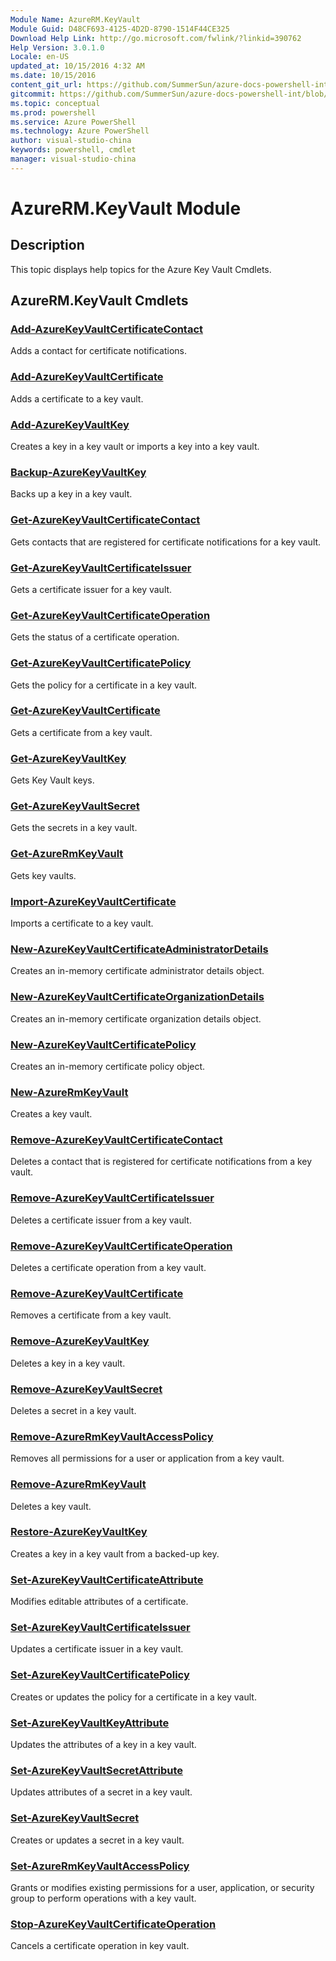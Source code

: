 ```yaml
---
Module Name: AzureRM.KeyVault
Module Guid: D48CF693-4125-4D2D-8790-1514F44CE325
Download Help Link: http://go.microsoft.com/fwlink/?linkid=390762
Help Version: 3.0.1.0
Locale: en-US
updated_at: 10/15/2016 4:32 AM
ms.date: 10/15/2016
content_git_url: https://github.com/SummerSun/azure-docs-powershell-int/blob/master/azureps-cmdlets-docs/ResourceManager/AzureRM.KeyVault/v2.0/CmdletMDs/AzureRM.KeyVault.md
gitcommit: https://github.com/SummerSun/azure-docs-powershell-int/blob/1bfd8e268acfc1799ad3f17c5a982578f54443cf/azureps-cmdlets-docs/ResourceManager/AzureRM.KeyVault/v2.0/CmdletMDs/AzureRM.KeyVault.md
ms.topic: conceptual
ms.prod: powershell
ms.service: Azure PowerShell
ms.technology: Azure PowerShell
author: visual-studio-china
keywords: powershell, cmdlet
manager: visual-studio-china
---
```


# AzureRM.KeyVault Module
## Description
This topic displays help topics for the Azure Key Vault Cmdlets.

## AzureRM.KeyVault Cmdlets
### [Add-AzureKeyVaultCertificateContact](Add-AzureKeyVaultCertificateContact.md)
Adds a contact for certificate notifications.


### [Add-AzureKeyVaultCertificate](Add-AzureKeyVaultCertificate.md)
Adds a certificate to a key vault.


### [Add-AzureKeyVaultKey](Add-AzureKeyVaultKey.md)
Creates a key in a key vault or imports a key into a key vault.


### [Backup-AzureKeyVaultKey](Backup-AzureKeyVaultKey.md)
Backs up a key in a key vault.


### [Get-AzureKeyVaultCertificateContact](Get-AzureKeyVaultCertificateContact.md)
Gets contacts that are registered for certificate notifications for a key vault.


### [Get-AzureKeyVaultCertificateIssuer](Get-AzureKeyVaultCertificateIssuer.md)
Gets a certificate issuer for a key vault.


### [Get-AzureKeyVaultCertificateOperation](Get-AzureKeyVaultCertificateOperation.md)
Gets the status of a certificate operation.


### [Get-AzureKeyVaultCertificatePolicy](Get-AzureKeyVaultCertificatePolicy.md)
Gets the policy for a certificate in a key vault.


### [Get-AzureKeyVaultCertificate](Get-AzureKeyVaultCertificate.md)
Gets a certificate from a key vault.


### [Get-AzureKeyVaultKey](Get-AzureKeyVaultKey.md)
Gets Key Vault keys.


### [Get-AzureKeyVaultSecret](Get-AzureKeyVaultSecret.md)
Gets the secrets in a key vault.


### [Get-AzureRmKeyVault](Get-AzureRmKeyVault.md)
Gets key vaults.


### [Import-AzureKeyVaultCertificate](Import-AzureKeyVaultCertificate.md)
Imports a certificate to a key vault.


### [New-AzureKeyVaultCertificateAdministratorDetails](New-AzureKeyVaultCertificateAdministratorDetails.md)
Creates an in-memory certificate administrator details object.


### [New-AzureKeyVaultCertificateOrganizationDetails](New-AzureKeyVaultCertificateOrganizationDetails.md)
Creates an in-memory certificate organization details object.


### [New-AzureKeyVaultCertificatePolicy](New-AzureKeyVaultCertificatePolicy.md)
Creates an in-memory certificate policy object.


### [New-AzureRmKeyVault](New-AzureRmKeyVault.md)
Creates a key vault.


### [Remove-AzureKeyVaultCertificateContact](Remove-AzureKeyVaultCertificateContact.md)
Deletes a contact that is registered for certificate notifications from a key vault.


### [Remove-AzureKeyVaultCertificateIssuer](Remove-AzureKeyVaultCertificateIssuer.md)
Deletes a certificate issuer from a key vault.


### [Remove-AzureKeyVaultCertificateOperation](Remove-AzureKeyVaultCertificateOperation.md)
Deletes a certificate operation from a key vault.


### [Remove-AzureKeyVaultCertificate](Remove-AzureKeyVaultCertificate.md)
Removes a certificate from a key vault.


### [Remove-AzureKeyVaultKey](Remove-AzureKeyVaultKey.md)
Deletes a key in a key vault.


### [Remove-AzureKeyVaultSecret](Remove-AzureKeyVaultSecret.md)
Deletes a secret in a key vault.


### [Remove-AzureRmKeyVaultAccessPolicy](Remove-AzureRmKeyVaultAccessPolicy.md)
Removes all permissions for a user or application from a key vault.


### [Remove-AzureRmKeyVault](Remove-AzureRmKeyVault.md)
Deletes a key vault.


### [Restore-AzureKeyVaultKey](Restore-AzureKeyVaultKey.md)
Creates a key in a key vault from a backed-up key.


### [Set-AzureKeyVaultCertificateAttribute](Set-AzureKeyVaultCertificateAttribute.md)
Modifies editable attributes of a certificate.


### [Set-AzureKeyVaultCertificateIssuer](Set-AzureKeyVaultCertificateIssuer.md)
Updates a certificate issuer in a key vault.


### [Set-AzureKeyVaultCertificatePolicy](Set-AzureKeyVaultCertificatePolicy.md)
Creates or updates the policy for a certificate in a key vault.


### [Set-AzureKeyVaultKeyAttribute](Set-AzureKeyVaultKeyAttribute.md)
Updates the attributes of a key in a key vault.


### [Set-AzureKeyVaultSecretAttribute](Set-AzureKeyVaultSecretAttribute.md)
Updates attributes of a secret in a key vault.


### [Set-AzureKeyVaultSecret](Set-AzureKeyVaultSecret.md)
Creates or updates a secret in a key vault.


### [Set-AzureRmKeyVaultAccessPolicy](Set-AzureRmKeyVaultAccessPolicy.md)
Grants or modifies existing permissions for a user, application, or security group to perform operations with a key vault.


### [Stop-AzureKeyVaultCertificateOperation](Stop-AzureKeyVaultCertificateOperation.md)
Cancels a certificate operation in key vault.



